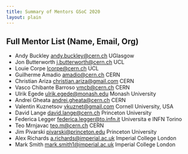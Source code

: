 ```yaml
---
title: Summary of Mentors GSoC 2020
layout: plain
---
```


## Full Mentor List (Name, Email, Org)

* Andy Buckley [andy.buckley@cern.ch](mailto:andy.buckley@cern.ch) UGlasgow
* Jon Butterworth [j.butterworth@cern.ch](mailto:j.butterworth@cern.ch) UCL
* Louie Corpe [lcorpe@cern.ch](mailto:lcorpe@cern.ch) UCL
* Guilherme Amadio [amadio@cern.ch](mailto:amadio@cern.ch) CERN
* Christian Ariza [christian.ariza@gmail.com](mailto:christian.ariza@gmail.com) CERN
* Vasco Chibante Barroso [vmcb@cern.ch](mailto:vmcb@cern.ch) CERN
* Ulrik Egede [ulrik.egede@monash.edu](mailto:ulrik.egede@monash.edu) Monash University
* Andrei Gheata [andrei.gheata@cern.ch](mailto:andrei.gheata@cern.ch) CERN
* Valentin Kuznetsov [vkuznet@gmail.com](mailto:vkuznet@gmail.com) Cornell University, USA
* David Lange [david.lange@cern.ch](mailto:david.lange@cern.ch) Princeton University
* Federica Legger [federica.legger@to.infn.it](mailto:federica.legger@to.infn.it) Universita e INFN Torino
* Teo Mrnjavac [teo.m@cern.ch](mailto:teo.m@cern.ch) CERN
* Jim Pivarski [pivarski@princeton.edu](mailto:pivarski@princeton.edu) Princeton University
* Alex Richards [a.richards@imperial.ac.uk](mailto:a.richards@imperial.ac.uk) Imperial College London
* Mark Smith [mark.smith1@imperial.ac.uk](mailto:mark.smith1@imperial.ac.uk) Imperial College London

